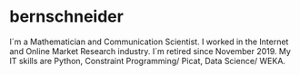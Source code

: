 # bernschneider

I´m a Mathematician and Communication Scientist. I worked in the Internet and Online Market Research industry. I´m retired since November 2019. My IT skills are Python, Constraint Programming/ Picat, Data Science/ WEKA.